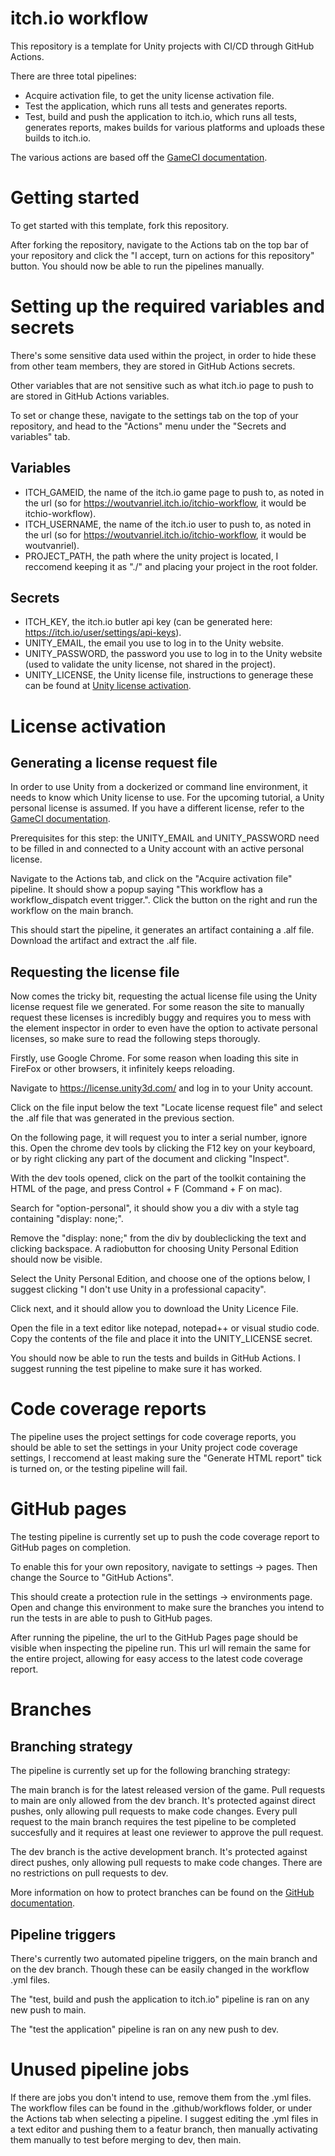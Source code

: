 # itch.io workflow
This repository is a template for Unity projects with CI/CD through GitHub Actions.

There are three total pipelines:
- Acquire activation file, to get the unity license activation file.
- Test the application, which runs all tests and generates reports.
- Test, build and push the application to itch.io, which runs all tests, generates reports, makes builds for various platforms and uploads these builds to itch.io.

The various actions are based off the [GameCI documentation](https://game.ci/docs/github/getting-started).

# Getting started
To get started with this template, fork this repository.

After forking the repository, navigate to the Actions tab on the top bar of your repository and click the "I accept, turn on actions for this repository" button. You should now be able to run the pipelines manually.

# Setting up the required variables and secrets
There's some sensitive data used within the project, in order to hide these from other team members, they are stored in GitHub Actions secrets.

Other variables that are not sensitive such as what itch.io page to push to are stored in GitHub Actions variables.

To set or change these, navigate to the settings tab on the top of your repository, and head to the "Actions" menu under the "Secrets and variables" tab.

## Variables
- ITCH_GAMEID, the name of the itch.io game page to push to, as noted in the url (so for https://woutvanriel.itch.io/itchio-workflow, it would be itchio-workflow).
- ITCH_USERNAME, the name of the itch.io user to push to, as noted in the url (so for https://woutvanriel.itch.io/itchio-workflow, it would be woutvanriel).
- PROJECT_PATH, the path where the unity project is located, I reccomend keeping it as "./" and placing your project in the root folder.

## Secrets
- ITCH_KEY, the itch.io butler api key (can be generated here: https://itch.io/user/settings/api-keys).
- UNITY_EMAIL, the email you use to log in to the Unity website.
- UNITY_PASSWORD, the password you use to log in to the Unity website (used to validate the unity license, not shared in the project).
- UNITY_LICENSE, the Unity license file, instructions to generage these can be found at [Unity license activation](generating-a-license-request-file).

# License activation
## Generating a license request file
In order to use Unity from a dockerized or command line environment, it needs to know which Unity license to use. For the upcoming tutorial, a Unity personal license is assumed. If you have a different license, refer to the [GameCI documentation](https://game.ci/docs/github/activation).

Prerequisites for this step: the UNITY_EMAIL and UNITY_PASSWORD need to be filled in and connected to a Unity account with an active personal license.

Navigate to the Actions tab, and click on the "Acquire activation file" pipeline. It should show a popup saying "This workflow has a workflow_dispatch event trigger.". Click the button on the right and run the workflow on the main branch.

This should start the pipeline, it generates an artifact containing a .alf file. Download the artifact and extract the .alf file.

## Requesting the license file
Now comes the tricky bit, requesting the actual license file using the Unity license request file we generated. For some reason the site to manually request these licenses is incredibly buggy and requires you to mess with the element inspector in order to even have the option to activate personal licenses, so make sure to read the following steps thorougly.

Firstly, use Google Chrome. For some reason when loading this site in FireFox or other browsers, it infinitely keeps reloading.

Navigate to https://license.unity3d.com/ and log in to your Unity account.

Click on the file input below the text "Locate license request file" and select the .alf file that was generated in the previous section.

On the following page, it will request you to inter a serial number, ignore this. Open the chrome dev tools by clicking the F12 key on your keyboard, or by right clicking any part of the document and clicking "Inspect".

With the dev tools opened, click on the part of the toolkit containing the HTML of the page, and press Control + F (Command + F on mac).

Search for "option-personal", it should show you a div with a style tag containing "display: none;".

Remove the "display: none;" from the div by doubleclicking the text and clicking backspace. A radiobutton for choosing Unity Personal Edition should now be visible.

Select the Unity Personal Edition, and choose one of the options below, I suggest clicking "I don't use Unity in a professional capacity".

Click next, and it should allow you to download the Unity Licence File.

Open the file in a text editor like notepad, notepad++ or visual studio code. Copy the contents of the file and place it into the UNITY_LICENSE secret.

You should now be able to run the tests and builds in GitHub Actions. I suggest running the test pipeline to make sure it has worked.

# Code coverage reports
The pipeline uses the project settings for code coverage reports, you should be able to set the settings in your Unity project code coverage settings, I reccomend at least making sure the "Generate HTML report" tick is turned on, or the testing pipeline will fail.

# GitHub pages
The testing pipeline is currently set up to push the code coverage report to GitHub pages on completion.

To enable this for your own repository, navigate to settings -> pages. Then change the Source to "GitHub Actions".

This should create a protection rule in the settings -> environments page. Open and change this environment to make sure the branches you intend to run the tests in are able to push to GitHub pages.

After running the pipeline, the url to the GitHub Pages page should be visible when inspecting the pipeline run. This url will remain the same for the entire project, allowing for easy access to the latest code coverage report.

# Branches
## Branching strategy
The pipeline is currently set up for the following branching strategy:

The main branch is for the latest released version of the game. Pull requests to main are only allowed from the dev branch. It's protected against direct pushes, only allowing pull requests to make code changes. Every pull request to the main branch requires the test pipeline to be completed succesfully and it requires at least one reviewer to approve the pull request.

The dev branch is the active development branch. It's protected against direct pushes, only allowing pull requests to make code changes. There are no restrictions on pull requests to dev.

More information on how to protect branches can be found on the [GitHub documentation](https://docs.github.com/en/repositories/configuring-branches-and-merges-in-your-repository/managing-protected-branches/about-protected-branches).

## Pipeline triggers
There's currently two automated pipeline triggers, on the main branch and on the dev branch. Though these can be easily changed in the workflow .yml files.

The "test, build and push the application to itch.io" pipeline is ran on any new push to main.

The "test the application" pipeline is ran on any new push to dev.

# Unused pipeline jobs
If there are jobs you don't intend to use, remove them from the .yml files. The workflow files can be found in the .github/workflows folder, or under the Actions tab when selecting a pipeline. I suggest editing the .yml files in a text editor and pushing them to a featur branch, then manually activating them manually to test before merging to dev, then main.
